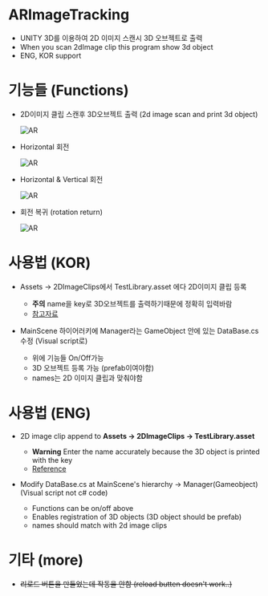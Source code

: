 # ARImageTracking
- UNITY 3D를 이용하여 2D 이미지 스캔시 3D 오브젝트로 출력
- When you scan 2dImage clip this program show 3d object
- ENG, KOR support

# 기능들 (Functions)

- 2D이미지 클립 스캔후 3D오브젝트 출력 (2d image scan and print 3d object)

    ![AR](https://github.com/KoreanThinker/ARImageTracking/blob/master/Gifs/1.gif?raw=true)
    
- Horizontal 회전

    ![AR](https://github.com/KoreanThinker/ARImageTracking/blob/master/Gifs/2.gif?raw=true)

- Horizontal & Vertical 회전

    ![AR](https://github.com/KoreanThinker/ARImageTracking/blob/master/Gifs/3.gif?raw=true)

- 회전 복귀 (rotation return)

    ![AR](https://github.com/KoreanThinker/ARImageTracking/blob/master/Gifs/4.gif?raw=true)

# 사용법 (KOR)
- Assets -> 2DImageClips에서 TestLibrary.asset 에다 2D이미지 클립 등록
    - **주의** name을 key로 3D오브젝트를 출력하기때문에 정확히 입력바람
    - [참고자료](https://docs.unity3d.com/Packages/com.unity.xr.arsubsystems@2.1/manual/image-tracking.html)

- MainScene 하이어러키에 Manager라는 GameObject 안에 있는 DataBase.cs 수정 (Visual script로)
    - 위에 기능들 On/Off가능
    - 3D 오브젝트 등록 가능 (prefab이여야함)
    - names는 2D 이미지 클립과 맞춰야함

# 사용법 (ENG)
- 2D image clip append to **Assets -> 2DImageClips -> TestLibrary.asset**
    - **Warning**  Enter the name accurately because the 3D object is printed with the key
    - [Reference](https://docs.unity3d.com/Packages/com.unity.xr.arsubsystems@2.1/manual/image-tracking.html)

- Modify DataBase.cs at MainScene's hierarchy -> Manager(Gameobject) (Visual script not c# code)
    - Functions can be on/off above
    - Enables registration of 3D objects (3D object should be prefab)
    - names should match with 2d image clips


# 기타 (more)

- ~~리로드 버튼을 만들었는데 작동을 안함 (reload butten doesn't work..)~~
